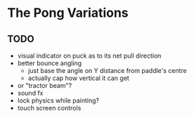 The Pong Variations
===================



TODO
----

* visual indicator on puck as to its net pull direction
* better bounce angling
    - just base the angle on Y distance from paddle's centre
    - actually cap how vertical it can get
* or "tractor beam"?
* sound fx
* lock physics while painting?
* touch screen controls
